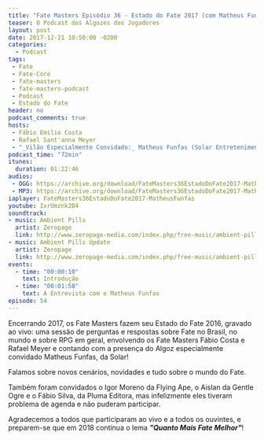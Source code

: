 ```yaml
---
title: "Fate Masters Episódio 36 - Estado do Fate 2017 (com Matheus Funfas - Solar Entretenimento)"
teaser: O Podcast dos Algozes dos Jogadores
layout: post
date: 2017-12-21 10:50:00 -0200
categories:
  - Podcast
tags:
 - Fate
 - Fate-Core
 - fate-masters
 - fate-masters-podcast
 - Podcast
 - Estado do Fate
header: no
podcast_comments: true 
hosts:
 - Fábio Emilio Costa
 - Rafael Sant'anna Meyer
 - "_Vilão Especialmente Convidado:_ Matheus Funfas (Solar Entretenimento)"
podcast_time: "72min"
itunes:
  duration: 01:22:46
audios:
 - OGG: https://archive.org/download/FateMasters36EstadoDoFate2017-MatheusFunfas/FateMasters36-EstadoDoFate2017-MatheusFunfas.ogg
 - MP3: https://archive.org/download/FateMasters36EstadoDoFate2017-MatheusFunfas/FateMasters36-EstadoDoFate2017-MatheusFunfas.mp3
iaplayer: FateMasters36EstadoDoFate2017-MatheusFunfas
youtube: IxrUmznk2D4
soundtrack:
- music: Ambient Pills
  artist: Zeropage
  link: http://www.zeropage-media.com/index.php/free-music/ambient-pills
- music: Ambient Pills Update
  artist: Zeropage
  link: http://www.zeropage-media.com/index.php/free-music/ambient-pills-update
events:
  - time: "00:00:10"
    text: Introdução
  - time: "00:01:58"
    text: A Entrevista com o Matheus Funfas
episode: 54
---
```


Encerrando 2017, os Fate Masters fazem seu Estado do Fate 2016, gravado ao vivo: uma sessão de perguntas e respostas sobre Fate no Brasil, no mundo e sobre RPG em geral, envolvendo os Fate Masters Fábio Costa e Rafael Meyer e contando com a presença do Algoz especialmente convidado Matheus Funfas, da Solar!

Falamos sobre novos cenários, novidades e tudo sobre o mundo do Fate.

Também foram convidados o Igor Moreno da Flying Ape, o Aislan da Gentle Ogre e o Fábio Silva, da Pluma Editora, mas infelizmente eles tiveram problema de agenda e não puderam participar.

Agradecemos a todos que participaram ao vivo e a todos os ouvintes, e preparem-se que em 2018 continua o lema ___"Quanto Mais Fate Melhor"___!
